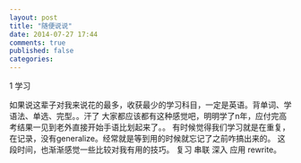 ```yaml
---
layout: post
title: "随便说说"
date: 2014-07-27 17:44
comments: true
published: false
categories: 
---
```

1 学习

如果说这辈子对我来说花的最多，收获最少的学习科目，一定是英语。背单词、学语法、单选、完型。。汗了
大家都应该都有这种感觉吧，明明学了n年，应付完高考结果一见到老外直接开始手语比划起来了。。
有时候觉得我们学习就是在重复，在记录，没有generalize。经常就是等到用的时候就忘记了之前咋搞出来的。
这段时间，也渐渐感觉一些比较对我有用的技巧。
复习
串联
深入
应用
rewrite。
